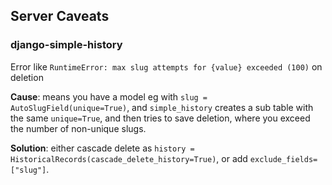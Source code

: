 ## Server Caveats

### django-simple-history

Error like `RuntimeError: max slug attempts for {value} exceeded (100)` on deletion

**Cause**: means you have a model eg with `slug = AutoSlugField(unique=True)`, and `simple_history` creates a sub table with the same `unique=True`, and then tries to save deletion, where you exceed the number of non-unique slugs.

**Solution**: either cascade delete as `history = HistoricalRecords(cascade_delete_history=True)`, or add `exclude_fields=["slug"]`.

